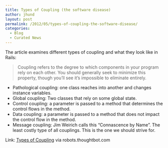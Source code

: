 ```yaml
---
title: Types of Coupling (the software disease)
author: jhund
layout: post
permalink: /2012/05/types-of-coupling-the-software-disease/
categories:
  - Blog
  - Curated News
---
```

The article examines different types of coupling and what they look like in Rails:

> Coupling refers to the degree to which components in your program rely on each other. You should generally seek to minimize this property, though you&rsquo;ll see it&rsquo;s impossible to eliminate entirely.

  * Pathological coupling: one class reaches into another and changes instance variables.
  * Global coupling: Two classes that rely on some global state.
  * Control coupling: a parameter is passed to a method that determines the control flows in the method.
  * Data coupling: a parameter is passed to a method that does not impact the control flow in the method.
  * Message coupling: Jim Weirich calls this &#8220;Connascence by Name&#8221;. The least costly type of all couplings. This is the one we should strive for.

Link: [Types of Coupling][1] via robots.thoughtbot.com

 [1]: http://bit.ly/JEIbyv
